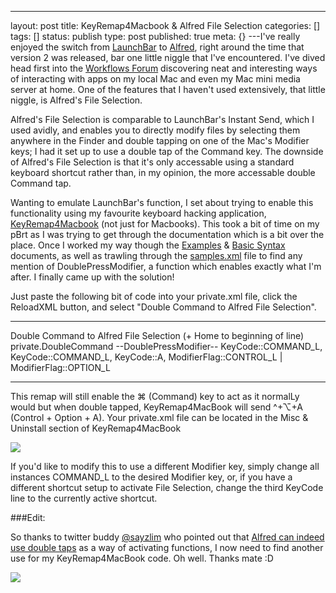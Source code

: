 ---
layout: post
title: KeyRemap4Macbook & Alfred File Selection
categories: []
tags: []
status: publish
type: post
published: true
meta: {}
---I've really enjoyed the switch from 
[LaunchBar](http://www.obdev.at/products/launchbar/index.html) to 
[Alfred](http://www.alfredapp.com), right around the time that version 2 was released, bar one little niggle that I've encountered. I've dived head first into the 
[Workflows Forum](http://www.alfredforum.com/forum/3-share-your-workflows/) discovering neat and interesting ways of interacting with apps on my local Mac and even my Mac mini media server at home. One of the features that I haven't used extensively, that little niggle, is Alfred's File Selection.


Alfred's File Selection is comparable to LaunchBar's Instant Send, which I used avidly, and enables you to directly modify files by selecting them anywhere in the Finder and double tapping on one of the Mac's Modifier keys; I had it set up to use a double tap of the Command key. The downside of Alfred's File Selection is that it's only accessable using a standard keyboard shortcut rather than, in my opinion, the more accessable double Command tap.


Wanting to emulate LaunchBar's function, I set about trying to enable this functionality using my favourite keyboard hacking application, 
[KeyRemap4Macbook](https://pqrs.org/macosx/keyremap4macbook/index.html.en) (not just for Macbooks). This took a bit of time on my pBrt as I was trying to get through the documentation which is a bit over the place. Once I worked my way though the 
[Examples](https://pqrs.org/macosx/keyremap4macbook/xml.html.en#examples) & 
[Basic Syntax](https://pqrs.org/macosx/keyremap4macbook/xml.html.en#basic-syntax) documents, as well as trawling through the 
[samples.xml](https://github.com/tekezo/KeyRemap4MacBook/blob/master/src/core/server/Resources/include/checkbox/samples.xml#L633) file to find any mention of 
DoublePressModifier, a function which enables exactly what I'm after. I finally came up with the solution!


Just paste the following bit of code into your 
private.xml file, click the ReloadXML button, and select "Double Command to Alfred File Selection".


****



<item>
        <name>Double Command to Alfred File Selection</name>
        <appendix>(+ Home to beginning of line)</appendix>
        <identifier>private.DoubleCommand</identifier>
        <autogen>
            --DoublePressModifier--
            KeyCode::COMMAND_L,
            KeyCode::COMMAND_L,
            KeyCode::A, ModifierFlag::CONTROL_L | ModifierFlag::OPTION_L
        </autogen>
    </item>


****



This remap will still enable the 
⌘ (Command) key to act as it normalLy would but when double tapped, KeyRemap4MacBook will send 
^+⌥+A (Control + Option + A). Your 
private.xml file can be located in the Misc & Uninstall section of KeyRemap4MacBook
  
      
![](http://static1.squarespace.com/static/4f331d1f8754c7ec090e554a/50fe1c99e4b01c920a89f452/51d388d8e4b0f8d8d12bdc10/1372817632227/Screenshot+2013-07-03+10.57.35.png.35.png?format=original)
  


If you'd like to modify this to use a different Modifier key, simply change all instances 
COMMAND_L to the desired Modifier key, or, if you have a different shortcut setup to activate File Selection, change the third 
KeyCode line to the currently active shortcut.


###Edit:



So thanks to twitter buddy 
[@sayzlim](https://twitter.com/sayzlim) who pointed out that 
[Alfred can indeed use double taps](https://twitter.com/sayzlim/status/352267592272064512) as a way of activating functions, I now need to find another use for my KeyRemap4MacBook code. Oh well. Thanks mate :D
  
      
![](http://static1.squarespace.com/static/4f331d1f8754c7ec090e554a/50fe1c99e4b01c920a89f452/51d3c91be4b0ab4d475f1b35/1372834083008/Screenshot+2013-07-03+16.41.38.png.38.png?format=original)
